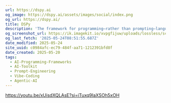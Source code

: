 ```yaml
---
url: https://dspy.ai
og_image: https://dspy.ai/assets/images/social/index.png
og_url: https://dspy.ai/
title: DSPy
description: 'The framework for programming—rather than prompting—language models.'
og_screenshot_url: https://ik.imagekit.io/xvpgfijuw/uploads/lossless/screenshots/20250528_DSPy_og_screenshot.jpeg
og_last_fetch: '2025-05-24T08:51:55.687Z'
date_modified: 2025-05-24
site_uuid: c0984afc-ec79-484f-aa71-1212391bfd8f
date_created: 2025-05-20
tags:
  - AI-Programming-Frameworks
  - AI-Toolkit
  - Prompt-Engineering
  - Vibe-Coding
  - Agentic-AI
---
```


https://youtu.be/xUisdXQLAsE?si=iTuxq9IaXSOh5xOH